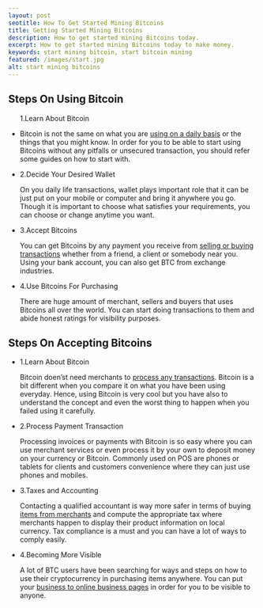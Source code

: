 ```yaml
---
layout: post
seotitle: How To Get Started Mining Bitcoins
title: Getting Started Mining Bitcoins
description: How to get started mining Bitcoins today.
excerpt: How to get started mining Bitcoins today to make money.
keywords: start mining bitcoin, start bitcoin mining
featured: /images/start.jpg
alt: start mining bitcoins
---
```


<h2>Steps On Using Bitcoin</h2>
<ul>
<p>1.Learn About Bitcoin</p>

<li><p>Bitcoin is not the same on what you are <a href="/what-is-bitcoin/">using on a daily basis</a> or the things that you might know. In order for you to be able to start using Bitcoins without any pitfalls or unsecured transaction, you should refer some guides on how to start with. </p></li>

<li><p>2.Decide Your Desired Wallet</p>

<p>On you daily life transactions, wallet plays important role that it can be just put on your mobile or computer and bring it anywhere you go. Though it is important to choose what satisfies your requirements, you can choose or change anytime you want.</p></li>

<li><p>3.Accept Bitcoins</p>

<p>You can get Bitcoins by any payment you receive from <a href="/bitcoin-miner-SP20-jackson/">selling or buying transactions</a> whether from a friend, a client or somebody near you. Using your bank account, you can also get BTC from exchange industries.</p></li>

<li><p>4.Use Bitcoins For Purchasing</p>

<p>There are huge amount of merchant, sellers and buyers that uses Bitcoins all over the world. You can start doing transactions to them and abide honest ratings for visibility purposes.</p></li>
</ul>
<h2>Steps On Accepting Bitcoins</h2>
<ul>
<li><p>1.Learn About Bitcoin</p>

<p>Bitcoin doen’st need merchants to <a href="/bitcoin-miner-antminer-s9/">process any transactions</a>. Bitcoin is a bit different when you compare it on what you have been using everyday. Hence, using Bitcoin is very cool but you have also to understand the concept and even the worst thing to happen when you failed using it carefully.</p></li>

<li><p>2.Process Payment Transaction</p>

<p>Processing invoices or payments with Bitcoin is so easy where you can use merchant services or even process it by your own to deposit money on your currency or Bitcoin. Commonly used on POS are phones or tablets for clients and customers convenience where they can just use phones and mobiles.</p></li>

<li><p>3.Taxes and Accounting</p>

<p>Contacting a qualified accountant is way more safer in terms of buying <a href="/how-to-mine-bitcoins/">items from merchants</a> and compute the appropriate tax where merchants happen to display their product information on local currency. Tax compliance is a must and you can have a lot of ways to comply easily.</p></li>

<li><p>4.Becoming More Visible</p>

<p>A lot of BTC users have been searching for ways and steps on how to use their cryptocurrency in purchasing items anywhere. You can put your <a href="/irb-warns-against-bitcoin-breaks-usd-1000/">business to online business pages</a> in order for you to be visible to anyone.</p></li>
</ul>
